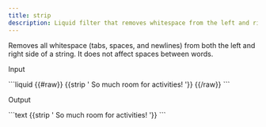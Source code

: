 ```yaml
---
title: strip
description: Liquid filter that removes whitespace from the left and right sides of a string.
---
```

Removes all whitespace (tabs, spaces, and newlines) from both the left and right side of a string. It does not affect spaces between words.
<p class="code-label">Input</p>
```liquid
{{#raw}}
{{strip '          So much room for activities!          '}}
{{/raw}}
```
<p class="code-label">Output</p>
```text
{{strip '          So much room for activities!          '}}
```